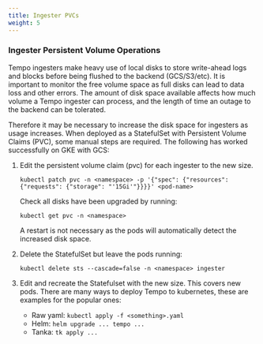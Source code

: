 ```yaml
---
title: Ingester PVCs
weight: 5
---
```


### Ingester Persistent Volume Operations

Tempo ingesters make heavy use of local disks to store write-ahead logs and blocks before being flushed to the backend (GCS/S3/etc). It is important to monitor the free volume space as full disks can lead to data loss and other errors. The amount of disk space available affects how much volume a Tempo ingester can process, and the length of time an outage to the backend can be tolerated.

Therefore it may be necessary to increase the disk space for ingesters as usage increases. When deployed as a StatefulSet with Persistent Volume Claims (PVC), some manual steps are required. The following has worked successfully on GKE with GCS:

1. Edit the persistent volume claim (pvc) for each ingester to the new size.

   ```
   kubectl patch pvc -n <namespace> -p '{"spec": {"resources": {"requests": {"storage": "'15Gi'"}}}}' <pod-name>
   ```

   Check all disks have been upgraded by running:

   `kubectl get pvc -n <namespace>`

   A restart is not necessary as the pods will automatically detect the increased disk space.

2. Delete the StatefulSet but leave the pods running:

   `kubectl delete sts --cascade=false -n <namespace> ingester`

3. Edit and recreate the Statefulset with the new size. This covers new pods. There are many ways to deploy Tempo to kubernetes, these are examples for the popular ones:
   - Raw yaml: `kubectl apply -f <something>.yaml`
   - Helm: `helm upgrade ... tempo ...`
   - Tanka: `tk apply ...`

